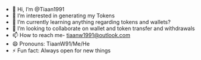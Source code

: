 - 👋 Hi, I’m @Tiaan1991
- 👀 I’m interested in generating my Tokens
- 🌱 I’m currently learning anything regarding tokens and wallets?
- 💞️ I’m looking to collaborate on wallet and token transfer and withdrawals
- 📫 How to reach me- tiaanw1991@outlook.com
- 😄 Pronouns: TiaanW91/Me/He
- ⚡ Fun fact: Always open for new things

<!---
Tiaan1991/Tiaan1991 is a ✨ special ✨ repository because its `README.md` (this file) appears on your GitHub profile.
You can click the Preview link to take a look at your changes.
--->

